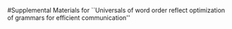 #Supplemental Materials for ``Universals of word order reflect optimization of grammars for efficient communication''

